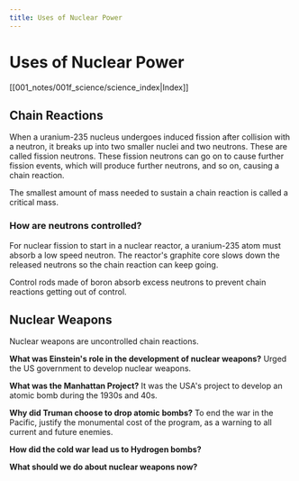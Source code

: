 ```yaml
---
title: Uses of Nuclear Power
---
```

# Uses of Nuclear Power
[[001_notes/001f_science/science_index|Index]]

## Chain Reactions
When a uranium-235 nucleus undergoes induced fission after collision with a neutron, it breaks up into two smaller nuclei and two neutrons. These are called fission neutrons.
These fission neutrons can go on to cause further fission events, which will produce further neutrons, and so on, causing a chain reaction.

The smallest amount of mass needed to sustain a chain reaction is called a critical mass.

### How are neutrons controlled?
For nuclear fission to start in a nuclear reactor, a uranium-235 atom must absorb a low speed neutron. The reactor's graphite core slows down the released neutrons so the chain reaction can keep going.

Control rods made of boron absorb excess neutrons to prevent chain reactions getting out of control.

## Nuclear Weapons
Nuclear weapons are uncontrolled chain reactions.

**What was Einstein's role in the development of nuclear weapons?**
Urged the US government to develop nuclear weapons.

**What was the Manhattan Project?**
It was the USA's project to develop an atomic bomb during the 1930s and 40s.

**Why did Truman choose to drop atomic bombs?**
To end the war in the Pacific, justify the monumental cost of the program, as a warning to all current and future enemies.

**How did the cold war lead us to Hydrogen bombs?**


**What should we do about nuclear weapons now?**







